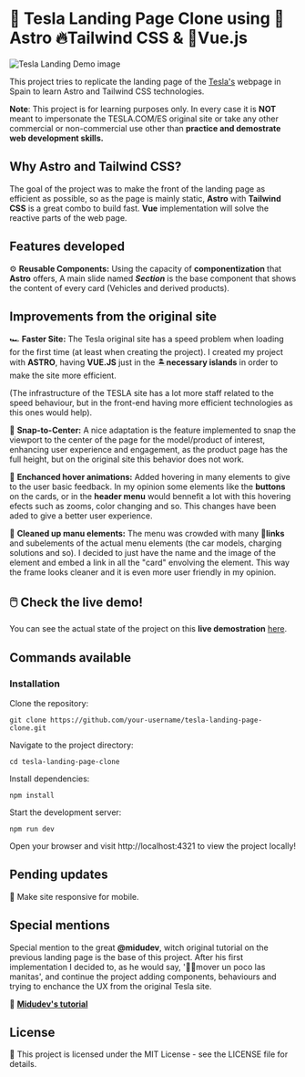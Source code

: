 
# 🚗 Tesla Landing Page Clone using 🚀Astro 🔥Tailwind CSS & 💚Vue.js

![Tesla Landing Demo image](/public/readme_cover.avif)

This project tries to replicate the landing page of the [Tesla's](tesla.com/es_ES) webpage in Spain to learn Astro and Tailwind CSS technologies.

**Note**: This project is for learning purposes only. In every case it is **NOT** meant to impersonate the TESLA.COM/ES original site or take any other commercial or non-commercial use other than **practice and demostrate web development skills.**

## Why Astro and Tailwind CSS?

The goal of the project was to make the front of the landing page as efficient as possible, so as the page is mainly static, **Astro** with **Tailwind CSS** is a great combo to build fast. **Vue** implementation will solve the reactive parts of the web page.

## Features developed

⚙️ **Reusable Components:** Using the capacity of **componentization** that **Astro** offers, A main slide named **_Section_** is the base component that shows the content of every card (Vehicles and derived products).

## Improvements from the original site

🏎️ **Faster Site:** The Tesla original site has a speed problem when loading for the first time (at least when creating the project). I created my project with **ASTRO**, having **VUE.JS** just in the 🏝️**necessary islands** in order to make the site more efficient.

(The infrastructure of the TESLA site has a lot more staff related to the speed behaviour, but in the front-end having more efficient technologies as this ones would help).

🌟 **Snap-to-Center:** A nice adaptation is the feature implemented to snap the viewport to the center of the page for the model/product of interest, enhancing user experience and engagement, as the product page has the full height, but on the original site this behavior does not work.

🎈 **Enchanced hover animations:** Added hovering in many elements to give to the user basic feedback. In my opinion some elements like the **buttons** on the cards, or in the **header menu** would bennefit a lot with this hovering efects such as zooms, color changing and so.
This changes have been aded to give a better user experience.

🧹 **Cleaned up manu elements:** The menu was crowded with many 🔗**links** and subelements of the actual menu elements (the car models, charging solutions and so). I decided to just have the name and the image of the element and embed a link in all the "card" envolving the element. This way the frame looks cleaner and it is even more user friendly in my opinion.

## 🖱️ Check the live demo!

You can see the actual state of the project on this **live demostration** [here](https://tesla-landing-clone.otroca.dev/).

## Commands available

### Installation

Clone the repository:

    git clone https://github.com/your-username/tesla-landing-page-clone.git

Navigate to the project directory:

    cd tesla-landing-page-clone

Install dependencies:

    npm install

Start the development server:

    npm run dev

Open your browser and visit http://localhost:4321 to view the project locally!

## Pending updates

📝 Make site responsive for mobile.

## Special mentions

Special mention to the great **@midudev**, witch original tutorial on the previous landing page is the base of this project. After his first implementation I decided to, as he would say, '🖐🏻mover un poco las manitas', and continue the project adding components, behaviours and trying to enchance the UX from the original Tesla site.

🔗 [**Midudev's tutorial**](https://www.youtube.com/watch?v=S_oLr_np4S8)

## License

📝 This project is licensed under the MIT License - see the LICENSE file for details.
